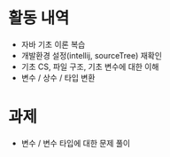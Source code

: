 # 활동 내역
- 자바 기초 이론 복습
- 개발환경 설정(intellij, sourceTree) 재확인
- 기초 CS, 파일 구조, 기초 변수에 대한 이해
- 변수 / 상수 / 타입 변환

# 과제
- 변수 / 변수 타입에 대한 문제 풀이
